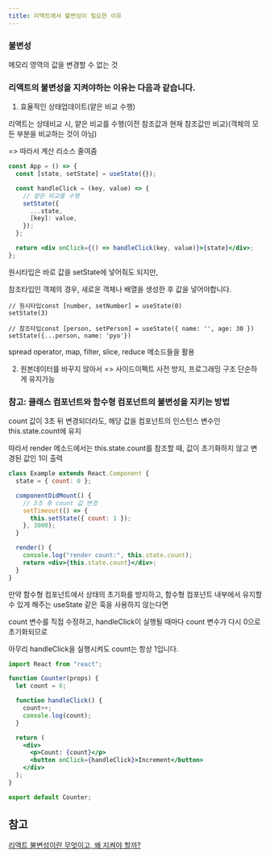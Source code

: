 ```yaml
---
title: 리액트에서 불변성이 필요한 이유
---
```


### 불변성

메모리 영역의 값을 변경할 수 없는 것

### 리액트의 불변성을 지켜야하는 이유는 다음과 같습니다.

1. 효율적인 상태업데이트(얕은 비교 수행)

리액트는 상태비교 시, 얕은 비교를 수행(이전 참조값과 현재 참조값만 비교)(객체의 모든 부분을 비교하는 것이 아님)

=> 따라서 계산 리소스 줄여줌

```jsx
const App = () => {
  const [state, setState] = useState({});

  const handleClick = (key, value) => {
    // 얕은 비교를 수행
    setState({
      ...state,
      [key]: value,
    });
  };

  return <div onClick={() => handleClick(key, value)}>{state}</div>;
};
```

원시타입은 바로 값을 setState에 넣어줘도 되지만,

참조타입인 객체의 경우, 새로운 객체나 배열을 생성한 후 값을 넣어야합니다.

```
// 원시타입const [number, setNumber] = useState(0)
setState(3)

// 참조타입const [person, setPerson] = useState({ name: '', age: 30 })
setState({...person, name: 'pyo'})
```

spread operator, map, filter, slice, reduce 메소드들을 활용

2. 원본데이터를 바꾸지 않아서 => 사이드이펙트 사전 방지, 프로그래밍 구조 단순하게 유지가능

### 참고: 클래스 컴포넌트와 함수형 컴포넌트의 불변성을 지키는 방법

count 값이 3초 뒤 변경되더라도, 해당 값을 컴포넌트의 인스턴스 변수인 this.state.count에 유지

따라서 render 메소드에서는 this.state.count를 참조할 때, 값이 초기화하지 않고 변경된 값인 1이 출력

```jsx
class Example extends React.Component {
  state = { count: 0 };

  componentDidMount() {
    // 3초 후 count 값 변경
    setTimeout(() => {
      this.setState({ count: 1 });
    }, 3000);
  }

  render() {
    console.log("render count:", this.state.count);
    return <div>{this.state.count}</div>;
  }
}
```

만약 함수형 컴포넌트에서 상태의 초기화를 방지하고, 함수형 컴포넌트 내부에서 유지할 수 있게 해주는 useState 같은 훅을 사용하지 않는다면

count 변수를 직접 수정하고, handleClick이 실행될 때마다 count 변수가 다시 0으로 초기화되므로

아무리 handleClick을 실행시켜도 count는 항상 1입니다.

```jsx
import React from "react";

function Counter(props) {
  let count = 0;

  function handleClick() {
    count++;
    console.log(count);
  }

  return (
    <div>
      <p>Count: {count}</p>
      <button onClick={handleClick}>Increment</button>
    </div>
  );
}

export default Counter;
```

## 참고

[리액트 불변성이란 무엇이고, 왜 지켜야 할까?](https://hsp0418.tistory.com/171)
